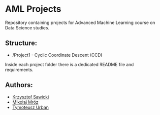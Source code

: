 # AML Projects
Repository containing projects for Advanced Machine Learning course on Data Science studies.

## Structure:

- /Project1 - Cyclic Coordinate Descent (CCD)
  
Inside each project folder there is a dedicated README file and requirements.

## Authors:
- [Krzysztof Sawicki](https://github.com/SawickiK)
- [Mikołaj Mróz](https://github.com/mikolaj2268)
- [Tymoteusz Urban](https://github.com/tymsoncyferki)

